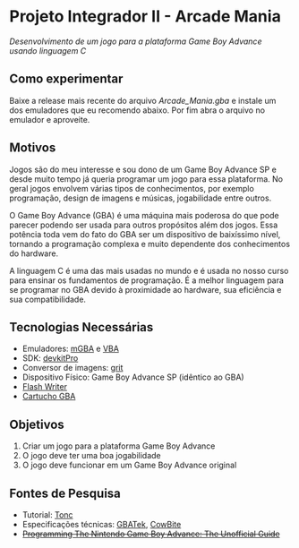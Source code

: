 # Projeto Integrador II - Arcade Mania
*Desenvolvimento de um jogo para a plataforma Game Boy Advance usando linguagem C*



## Como experimentar
Baixe a release mais recente do arquivo *Arcade_Mania.gba* e instale um dos emuladores que eu recomendo abaixo. Por fim abra o arquivo no emulador e aproveite.



## Motivos
Jogos são do meu interesse e sou dono de um Game Boy Advance SP e desde muito tempo já queria programar um jogo para essa plataforma. No geral jogos envolvem várias tipos de conhecimentos, por exemplo programação, design de imagens e músicas, jogabilidade entre outros.

O Game Boy Advance (GBA) é uma máquina mais poderosa do que pode parecer podendo ser usada para outros propósitos além dos jogos. Essa potência toda vem do fato do GBA ser um dispositivo de baixíssimo nível, tornando a programação complexa e muito dependente dos conhecimentos do hardware.

A linguagem C é uma das mais usadas no mundo e é usada no nosso curso para ensinar os fundamentos de programação. É a melhor linguagem para se programar no GBA devido à proximidade ao hardware, sua eficiência e sua compatibilidade.



## Tecnologias Necessárias
- Emuladores:	[mGBA](https://mgba.io) e [VBA](https://sourceforge.net/projects/vba/)
- SDK: [devkitPro](https://devkitpro.org/)
- Conversor de imagens: [grit](https://www.coranac.com/projects/grit/)
- Dispositivo Físico: Game Boy Advance SP (idêntico ao GBA)
- [Flash Writer](https://shop.insidegadgets.com/product/gbxcart-rw/)
- [Cartucho GBA](https://shop.insidegadgets.com/product/gba-32mb-1mbit-flash-save-with-rtc-flash-cart-works-with-pokemon-games/)



## Objetivos
1. Criar um jogo para a plataforma Game Boy Advance
2. O jogo deve ter uma boa jogabilidade
3. O jogo deve funcionar em um Game Boy Advance original



## Fontes de Pesquisa
- Tutorial: [Tonc](https://www.coranac.com/tonc/text/toc.htm)
- Especificações técnicas: [GBATek](http://problemkaputt.de/gbatek.htm), [CowBite](https://www.cs.rit.edu/~tjh8300/CowBite/CowBiteSpec.htm)
- ~~[Programming The Nintendo Game Boy Advance: The Unofficial Guide](http://www.freeinfosociety.com/media/pdf/2901.pdf)~~
